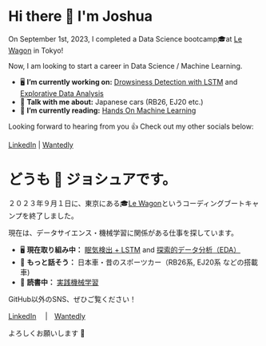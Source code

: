 # **Hi there 👋 I'm Joshua**
On September 1st, 2023, I completed a Data Science bootcamp🎓at [Le Wagon](https://www.lewagon.com/data-science-course) in Tokyo!

Now, I am looking to start a career in Data Science / Machine Learning.
- 🖥️ **I’m currently working on:** [Drowsiness Detection with LSTM](https://github.com/ChrisBell193/Siesta_Sentry) and [Explorative Data Analysis](https://github.com/Joshua-Higgins-jp/Auction_Hunters_EDA)
- 💬 **Talk with me about:** Japanese cars (RB26, EJ20 etc.)
- 📗 **I’m currently reading:** [Hands On Machine Learning](https://www.oreilly.com/library/view/hands-on-machine-learning/9781098125967/)

Looking forward to hearing from you 👍 Check out my other socials below: 

[LinkedIn](https://www.linkedin.com/in/joshua-higgins-jp/)   |   [Wantedly](https://www.wantedly.com/id/joshua_higgins)

###

# どうも 👋 ジョシュアです。
２０２３年９月１日に、東京にある🎓[Le Wagon](https://www.lewagon.com/data-science-course)というコーディングブートキャンプを終了しました。

現在は、データサイエンス・機械学習に関係がある仕事を探しています。
- 🖥️ **現在取り組み中：** [眠気検出 + LSTM](https://github.com/ChrisBell193/Siesta_Sentry) and [探索的データ分析（EDA）](https://github.com/Joshua-Higgins-jp/Auction_Hunters_EDA)
- 💬 **もっと話そう：** 日本車・昔のスポーツカー（RB26系, EJ20系 などの搭載車)
- 📗 **読書中：** [実践機械学習](https://www.oreilly.com/library/view/hands-on-machine-learning/9781098125967/)

GitHub以外のSNS、ぜひご覧ください！

[LinkedIn](https://www.linkedin.com/in/joshua-higgins-jp/) 　|　[Wantedly](https://www.wantedly.com/id/joshua_higgins)

よろしくお願いします 🤝
